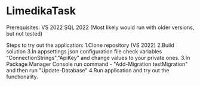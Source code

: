 # LimedikaTask

Prerequisites:
VS 2022
SQL 2022 (Most likely would run with older versions, but not tested)

Steps to try out the application:
1.Clone repository (VS 2022)
2.Build solution
3.In appsettings.json configuration file check variables "ConnectionStrings","ApiKey" and change values to your private ones.
3.In Package Manager Console run command - "Add-Migration testMigration" and then run "Update-Database"
4.Run application and try out the functionality.
